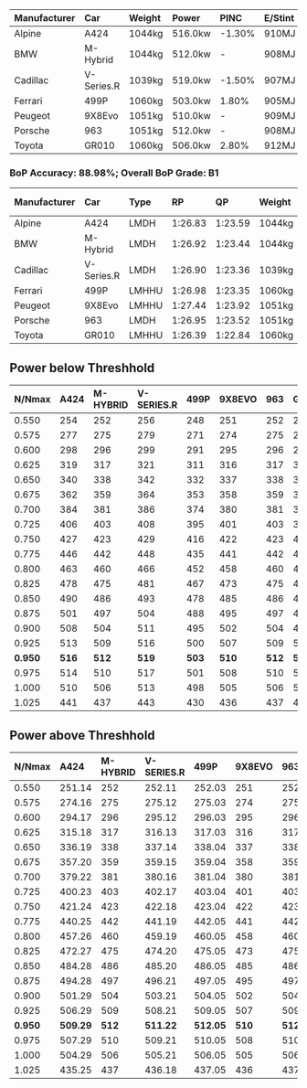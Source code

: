 | Manufacturer | Car        | Weight | Power   | PINC    | E/Stint | FDS     |
|:-|:-|:-|:-|:-|:-|:-|
| Alpine       | A424       | 1044kg | 516.0kw | -1.30%  | 910MJ   |    -    |
| BMW          | M-Hybrid   | 1044kg | 512.0kw |    -    | 908MJ   |    -    |
| Cadillac     | V-Series.R | 1039kg | 519.0kw | -1.50%  | 907MJ   |    -    |
| Ferrari      | 499P       | 1060kg | 503.0kw | 1.80%   | 905MJ   | 190kph  |
| Peugeot      | 9X8Evo     | 1051kg | 510.0kw |    -    | 909MJ   | 190kph  |
| Porsche      | 963        | 1051kg | 512.0kw |    -    | 908MJ   |    -    |
| Toyota       | GR010      | 1060kg | 506.0kw | 2.80%   | 912MJ   | 190kph  |

### BoP Accuracy: 88.98%; Overall BoP Grade: B1
| Manufacturer | Car        | Type  | RP      | QP      | Weight | Power¹  | Threshhold | PINC    | Power²   | E/Stint | AVG Vmax  | FDS     | RDLC | L/Stint | BOP-Grade | Model Accuracy | Model Points | Match%  | SimDiff |
|:-|:-|:-|:-|:-|:-|:-|:-|:-|:-|:-|:-|:-|:-|:-|:-|:-|:-|:-|:-|
| Alpine       | A424       | LMDH  | 1:26.83 | 1:23.59 | 1044kg | 516.0kw | 250.0kph   | -1.30%  | 509.30kw |  910MJ  | 269.82kph |    -    | 1.03 | 43      | ~A1       | 99.31%         | 2573         | 95.19%  | +0.31   |
| BMW          | M-Hybrid   | LMDH  | 1:26.92 | 1:23.44 | 1044kg | 512.0kw | 250.0kph   |    -    | 512.00kw |  908MJ  | 271.73kph |    -    | 1.03 | 43      | ~A1       | 99.41%         | 2544         | 98.45%  | +0.36   |
| Cadillac     | V-Series.R | LMDH  | 1:26.90 | 1:23.36 | 1039kg | 519.0kw | 250.0kph   | -1.50%  | 511.20kw |  907MJ  | 273.44kph |    -    | 1.03 | 43      | ~A1       | 99.30%         | 4946         | 97.84%  | +0.02   |
| Ferrari      | 499P       | LMHHU | 1:26.98 | 1:23.35 | 1060kg | 503.0kw | 250.0kph   | 1.80%   | 512.10kw |  905MJ  | 272.12kph | 190kph  | 1.05 | 43      | ~A1       | 100.00%        | 8223         | 100.00% | -0.17   |
| Peugeot      | 9X8Evo     | LMHHU | 1:27.44 | 1:23.92 | 1051kg | 510.0kw | 250.0kph   |    -    | 510.00kw |  909MJ  | 278.15kph | 190kph  | 1.01 | 43      | +D2       | 96.77%         | 2307         | 63.10%  | -0.17   |
| Porsche      | 963        | LMDH  | 1:26.95 | 1:23.52 | 1051kg | 512.0kw | 250.0kph   |    -    | 512.00kw |  908MJ  | 270.64kph |    -    | 1.02 | 43      | ~A1       | 99.86%         | 11699        | 100.00% | -0.17   |
| Toyota       | GR010      | LMHHU | 1:26.39 | 1:22.84 | 1060kg | 506.0kw | 250.0kph   | 2.80%   | 520.20kw |  912MJ  | 272.54kph | 190kph  | 1.05 | 43      | -D1       | 99.63%         | 6190         | 68.30%  | -0.17   |

## Power below Threshhold
| N/Nmax    | A424    | M-HYBRID | V-SERIES.R | 499P    | 9X8EVO  | 963     | GR010   |
|:-|:-|:-|:-|:-|:-|:-|:-|
|  0.550    |  254    |  252     |  256       |  248    |  251    |  252    |  249    |
|  0.575    |  277    |  275     |  279       |  271    |  274    |  275    |  272    |
|  0.600    |  298    |  296     |  299       |  291    |  295    |  296    |  292    |
|  0.625    |  319    |  317     |  321       |  311    |  316    |  317    |  313    |
|  0.650    |  340    |  338     |  342       |  332    |  337    |  338    |  334    |
|  0.675    |  362    |  359     |  364       |  353    |  358    |  359    |  355    |
|  0.700    |  384    |  381     |  386       |  374    |  380    |  381    |  377    |
|  0.725    |  406    |  403     |  408       |  395    |  401    |  403    |  398    |
|  0.750    |  427    |  423     |  429       |  416    |  422    |  423    |  418    |
|  0.775    |  446    |  442     |  448       |  435    |  441    |  442    |  437    |
|  0.800    |  463    |  460     |  466       |  452    |  458    |  460    |  454    |
|  0.825    |  478    |  475     |  481       |  467    |  473    |  475    |  469    |
|  0.850    |  490    |  486     |  493       |  478    |  485    |  486    |  481    |
|  0.875    |  501    |  497     |  504       |  488    |  495    |  497    |  491    |
|  0.900    |  508    |  504     |  511       |  495    |  502    |  504    |  498    |
|  0.925    |  513    |  509     |  516       |  500    |  507    |  509    |  503    |
| **0.950** | **516** | **512**  | **519**    | **503** | **510** | **512** | **506** |
|  0.975    |  514    |  510     |  517       |  501    |  508    |  510    |  504    |
|  1.000    |  510    |  506     |  513       |  498    |  505    |  506    |  501    |
|  1.025    |  441    |  437     |  443       |  430    |  436    |  437    |  432    |

## Power above Threshhold
| N/Nmax    | A424       | M-HYBRID | V-SERIES.R | 499P       | 9X8EVO  | 963     | GR010      |
|:-|:-|:-|:-|:-|:-|:-|:-|
|  0.550    |  251.14    |  252     |  252.11    |  252.03    |  251    |  252    |  256.08    |
|  0.575    |  274.16    |  275     |  275.12    |  275.03    |  274    |  275    |  279.09    |
|  0.600    |  294.17    |  296     |  295.12    |  296.03    |  295    |  296    |  300.10    |
|  0.625    |  315.18    |  317     |  316.13    |  317.03    |  316    |  317    |  322.10    |
|  0.650    |  336.19    |  338     |  337.14    |  338.04    |  337    |  338    |  343.11    |
|  0.675    |  357.20    |  359     |  359.15    |  359.04    |  358    |  359    |  365.12    |
|  0.700    |  379.22    |  381     |  380.16    |  381.04    |  380    |  381    |  387.13    |
|  0.725    |  400.23    |  403     |  402.17    |  403.04    |  401    |  403    |  409.13    |
|  0.750    |  421.24    |  423     |  422.18    |  423.04    |  422    |  423    |  430.14    |
|  0.775    |  440.25    |  442     |  441.19    |  442.05    |  441    |  442    |  449.15    |
|  0.800    |  457.26    |  460     |  459.19    |  460.05    |  458    |  460    |  467.15    |
|  0.825    |  472.27    |  475     |  474.20    |  475.05    |  473    |  475    |  482.16    |
|  0.850    |  484.28    |  486     |  485.20    |  486.05    |  485    |  486    |  494.16    |
|  0.875    |  494.28    |  497     |  496.21    |  497.05    |  495    |  497    |  505.16    |
|  0.900    |  501.29    |  504     |  503.21    |  504.05    |  502    |  504    |  512.17    |
|  0.925    |  506.29    |  509     |  508.21    |  509.05    |  507    |  509    |  517.17    |
| **0.950** | **509.29** | **512**  | **511.22** | **512.05** | **510** | **512** | **520.17** |
|  0.975    |  507.29    |  510     |  509.21    |  510.05    |  508    |  510    |  518.17    |
|  1.000    |  504.29    |  506     |  505.21    |  506.05    |  505    |  506    |  514.17    |
|  1.025    |  435.25    |  437     |  436.18    |  437.05    |  436    |  437    |  444.14    |
